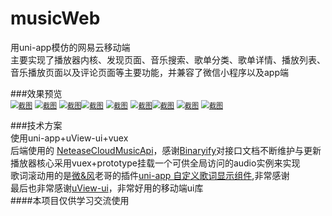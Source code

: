 # musicWeb
用uni-app模仿的网易云移动端<br/>
主要实现了播放器内核、发现页面、音乐搜索、歌单分类、歌单详情、播放列表、音乐播放页面以及评论页面等主要功能，并兼容了微信小程序以及app端<br/>

\###效果预览<br/>[<img src="https://github.com/tuzixiangs/musicWeb/raw/master/static/Screenshot/home.png" alt="截图" style="zoom:80%;" />](https://github.com/tuzixiangs/musicWeb/blob/master/static/Screenshot/home.png) [<img src="https://github.com/tuzixiangs/musicWeb/raw/master/static/Screenshot/hotSearch.png" alt="截图" style="zoom:80%;" />](https://github.com/tuzixiangs/musicWeb/blob/master/static/Screenshot/hotSearch.png) [<img src="https://github.com/tuzixiangs/musicWeb/raw/master/static/Screenshot/searchResult.png" alt="截图" style="zoom:80%;" />](https://github.com/tuzixiangs/musicWeb/blob/master/static/Screenshot/searchResult.png)[<img src="https://github.com/tuzixiangs/musicWeb/raw/master/static/Screenshot/songsList.png" alt="截图" style="zoom:80%;" />](https://github.com/tuzixiangs/musicWeb/blob/master/static/Screenshot/songsList.png) [<img src="https://github.com/tuzixiangs/musicWeb/raw/master/static/Screenshot/playlistDetails.png" alt="截图" style="zoom:80%;" />](https://github.com/tuzixiangs/musicWeb/blob/master/static/Screenshot/playlistDetails.png) [<img src="https://github.com/tuzixiangs/musicWeb/raw/master/static/Screenshot/playList.png" alt="截图" style="zoom:80%;" />](https://github.com/tuzixiangs/musicWeb/blob/master/static/Screenshot/playList.png)[<img src="https://github.com/tuzixiangs/musicWeb/raw/master/static/Screenshot/musicPlayPage.png" alt="截图" style="zoom:80%;" />](https://github.com/tuzixiangs/musicWeb/blob/master/static/Screenshot/musicPlayPage.png) [<img src="https://github.com/tuzixiangs/musicWeb/raw/master/static/Screenshot/lyrics.png" alt="截图" style="zoom:80%;" />](https://github.com/tuzixiangs/musicWeb/blob/master/static/Screenshot/lyrics.png) [<img src="https://github.com/tuzixiangs/musicWeb/raw/master/static/Screenshot/comment.png" alt="截图" style="zoom:80%;" />](https://github.com/tuzixiangs/musicWeb/blob/master/static/Screenshot/comment.png)

###技术方案<br/>使用uni-app+uView-ui+vuex<br/>后端使用的 [NeteaseCloudMusicApi](https://binaryify.github.io/NeteaseCloudMusicApi/#/?id=neteasecloudmusicapi)，感谢[Binaryify](https://github.com/Binaryify)对接口文档不断维护与更新<br/>播放器核心采用vuex+prototype挂载一个可供全局访问的audio实例来实现<br/>歌词滚动用的是[微&风](https://github.com/bing-idea)老哥的插件[uni-app 自定义歌词显示组件](https://github.com/bing-idea/bing-lyric-demo),非常感谢<br/>最后也非常感谢[uView-ui](https://github.com/YanxinNet/uView)，非常好用的移动端ui库<br/>\####本项目仅供学习交流使用






